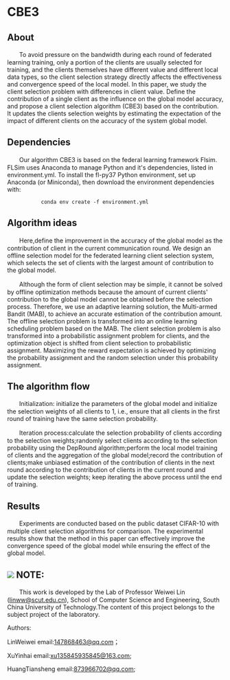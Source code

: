 CBE3
=
About
--
　　To avoid pressure on the bandwidth during each round of federated learning training, only a portion of the clients are usually selected for training, and the clients themselves have different value and different local data types, so the client selection strategy directly affects the effectiveness and convergence speed of the local model. In this paper, we study the client selection problem with differences in client value. Define the contribution of a single client as the influence on the global model accuracy, and propose a client selection algorithm (CBE3) based on the contribution. It updates the clients selection weights by estimating the expectation of the impact of different clients on the accuracy of the system global model. 

Dependencies
 --
　　Our algorithm CBE3 is based on the federal learning framework Flsim. FLSim uses Anaconda to manage Python and it's dependencies, listed in environment.yml. To install the fl-py37 Python environment, set up Anaconda (or Miniconda), then download the environment dependencies with:
    
 	           conda env create -f environment.yml
			   
Algorithm ideas
--
　　Here,define the improvement in the accuracy of the global model as the contribution of client in the current communication round. We design an offline selection model for the federated learning client selection system, which selects the set of clients with the largest amount of contribution to the global model.
  
　　Although the form of client selection may be simple, it cannot be solved by offline optimization methods because the amount of current clients' contribution to the global model cannot be obtained before the selection process. Therefore, we use an adaptive learning solution, the Multi-armed Bandit (MAB), to achieve an accurate estimation of the contribution amount.
The offline selection problem is transformed into an online learning scheduling problem based on the MAB. The client selection problem is also transformed into a probabilistic assignment problem for clients, and the optimization object is shifted from client selection to probabilistic assignment. Maximizing the reward expectation is achieved by optimizing the probability assignment and the random selection under this probability assignment.

The algorithm flow 
--
　　Initialization:
initialize the parameters of the global model and initialize the selection weights of all clients to 1, i.e., ensure that all clients in the first round of training have the same selection probability.

　　Iteration process:calculate the selection probability of clients according to the selection weights;randomly select clients according to the selection probability using the DepRound algorithm;perform the local model training of clients and the aggregation of the global model;record the contribution of clients;make unbiased estimation of the contribution of clients in the next round according to the contribution of clients in the current round and update the selection weights; keep iterating the above process until the end of training.

Results
--
　　Experiments are conducted based on the public dataset CIFAR-10 with multiple client selection algorithms for comparison. The experimental results show that the method in this paper can effectively improve the convergence speed of the global model while ensuring the effect of the global model. 
  
![](https://github.com/guodongxiaren/ImageCache/raw/master/Logo/foryou.gif)
NOTE:
--
　　This work is developed by the Lab of Professor Weiwei Lin (linww@scut.edu.cn), School of Computer Science and Engineering, South China University of Technology.The content of this project belongs to the subject project of the laboratory.

Authors:

LinWeiwei email:147868463@qq.com；

XuYinhai email:xu135845935845@163.com;

HuangTiansheng email:873966702@qq.com;

